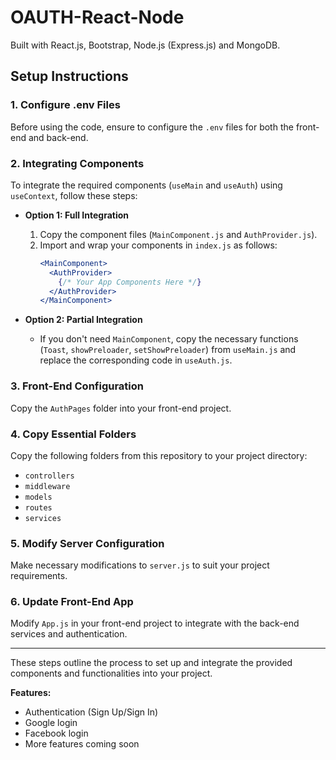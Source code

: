 # OAUTH-React-Node

Built with React.js, Bootstrap, Node.js (Express.js) and MongoDB.

## Setup Instructions

### 1. Configure .env Files

Before using the code, ensure to configure the `.env` files for both the front-end and back-end.

### 2. Integrating Components

To integrate the required components (`useMain` and `useAuth`) using `useContext`, follow these steps:

- **Option 1: Full Integration**
  1. Copy the component files (`MainComponent.js` and `AuthProvider.js`).
  2. Import and wrap your components in `index.js` as follows:
     ```jsx
     <MainComponent>
       <AuthProvider>
         {/* Your App Components Here */}
       </AuthProvider>
     </MainComponent>
     ```

- **Option 2: Partial Integration**
  - If you don't need `MainComponent`, copy the necessary functions (`Toast`, `showPreloader`, `setShowPreloader`) from `useMain.js` and replace the corresponding code in `useAuth.js`.

### 3. Front-End Configuration

Copy the `AuthPages` folder into your front-end project.

### 4. Copy Essential Folders

Copy the following folders from this repository to your project directory:
- `controllers`
- `middleware`
- `models`
- `routes`
- `services`

### 5. Modify Server Configuration

Make necessary modifications to `server.js` to suit your project requirements.

### 6. Update Front-End App

Modify `App.js` in your front-end project to integrate with the back-end services and authentication.

---

These steps outline the process to set up and integrate the provided components and functionalities into your project.
  
**Features:**

-   Authentication (Sign Up/Sign In)
-   Google login
-   Facebook login
-   More features coming soon
